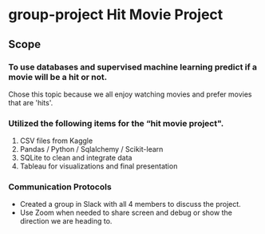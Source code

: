 # group-project Hit Movie Project
## Scope
### To use databases and supervised machine learning predict if a movie will be a hit or not.
Chose this topic because we all enjoy watching movies and prefer movies that are 'hits'.

### Utilized the following items for the “hit movie project".
1.	CSV files from Kaggle 
2.	Pandas / Python / Sqlalchemy / Scikit-learn
3.	SQLite to clean and integrate data
4.	Tableau for visualizations and final presentation

### Communication Protocols
* Created a group in Slack with all 4 members to discuss the project.
* Use Zoom when needed to share screen and debug or show the direction we are heading to.

